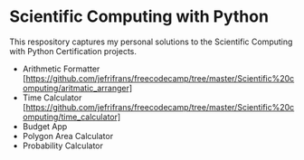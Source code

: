 # Scientific Computing with Python

This respository captures my personal solutions to the Scientific Computing with Python Certification projects.
- Arithmetic Formatter [https://github.com/jefrifrans/freecodecamp/tree/master/Scientific%20computing/aritmatic_arranger]
- Time Calculator [https://github.com/jefrifrans/freecodecamp/tree/master/Scientific%20computing/time_calculator]
- Budget App
- Polygon Area Calculator
- Probability Calculator
